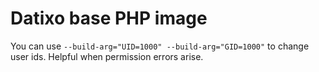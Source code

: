 # Datixo base PHP image

You can use `--build-arg="UID=1000" --build-arg="GID=1000"` to change 
user ids. Helpful when permission errors arise.
